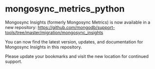 # mongosync_metrics_python

Mongosync Insights (formerly Mongosync Metrics) is now available in a new repository: https://github.com/mongodb/support-tools/tree/master/migration/mongosync_insights

You can now find the latest version, updates, and documentation for Mongosync Insights in this repository.

Please update your bookmarks and visit the new location for continued support.
